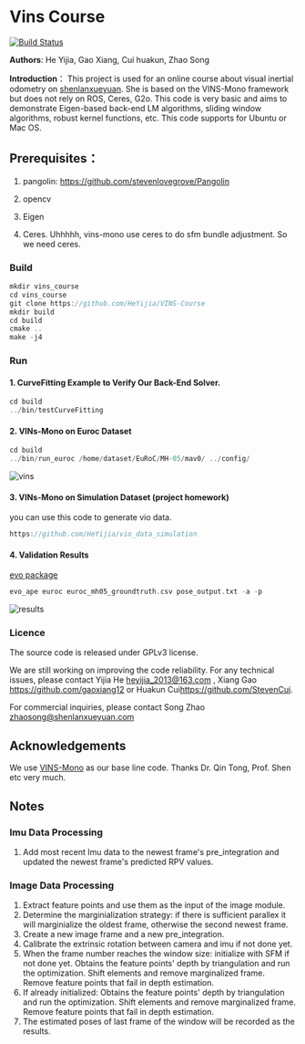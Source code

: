 # Vins Course
[![Build Status](doc/README-中文-yellow.svg)](README.md)

**Authors**: He Yijia, Gao Xiang, Cui huakun, Zhao Song

**Introduction**：
This project is used for an online course about visual inertial odometry on [shenlanxueyuan](http://www.shenlanxueyuan.com). She is based on the VINS-Mono framework but does not rely on ROS, Ceres, G2o. This code is very basic and aims to demonstrate Eigen-based back-end LM algorithms, sliding window algorithms, robust kernel functions, etc. This code supports for Ubuntu or Mac OS.

## Prerequisites：

1. pangolin: <https://github.com/stevenlovegrove/Pangolin>

2. opencv

3. Eigen

4. Ceres. Uhhhhh, vins-mono use ceres to do sfm bundle adjustment. So we need ceres. 

### Build

```c++
mkdir vins_course
cd vins_course
git clone https://github.com/HeYijia/VINS-Course
mkdir build 
cd build
cmake ..
make -j4
```

### Run
#### 1. CurveFitting Example to Verify Our Back-End Solver.
```c++
cd build
../bin/testCurveFitting 
```

#### 2. VINs-Mono on Euroc Dataset
```c++
cd build
../bin/run_euroc /home/dataset/EuRoC/MH-05/mav0/ ../config/
```
![vins](doc/vins.gif)

#### 3. VINs-Mono on Simulation Dataset (project homework)

you can use this code to generate vio data.

```c++
https://github.com/HeYijia/vio_data_simulation
```
#### 4. Validation Results
[evo package](https://github.com/MichaelGrupp/evo)
```c++
evo_ape euroc euroc_mh05_groundtruth.csv pose_output.txt -a -p
```

![results](doc/results.png)

### Licence

The source code is released under GPLv3 license.

We are still working on improving the code reliability. For any technical issues, please contact Yijia He <heyijia_2013@163.com> , Xiang Gao <https://github.com/gaoxiang12> or Huakun Cui<https://github.com/StevenCui>.

For commercial inquiries, please contact Song Zhao <zhaosong@shenlanxueyuan.com>

## Acknowledgements

We use [VINS-Mono](https://github.com/HKUST-Aerial-Robotics/VINS-Mono) as our base line code. Thanks Dr. Qin Tong, Prof. Shen etc very much.

## Notes

### Imu Data Processing
1. Add most recent Imu data to the newest frame's pre_integration and updated the newest frame's predicted RPV values.

### Image Data Processing
1. Extract feature points and use them as the input of the image module.
2. Determine the marginialization strategy: if there is sufficient parallex it will marginialize the oldest frame, otherwise the second newest frame.
3. Create a new image frame and a new pre_integration.
4. Calibrate the extrinsic rotation between camera and imu if not done yet.
5. When the frame number reaches the window size: initialize with SFM if not done yet. Obtains the feature points' depth by triangulation and run the optimization. Shift elements and remove marginalized frame. Remove feature points that fail in depth estimation.
6. If already initialized: Obtains the feature points' depth by triangulation and run the optimization. Shift elements and remove marginalized frame. Remove feature points that fail in depth estimation.
7. The estimated poses of last frame of the window will be recorded as the results.
